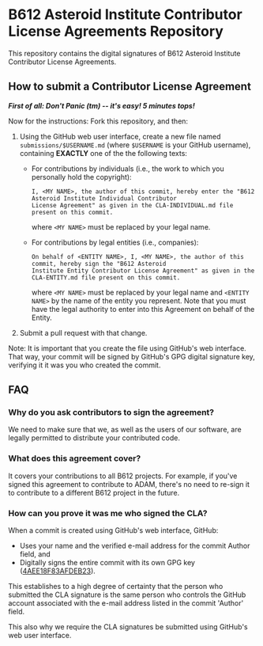 # B612 Asteroid Institute Contributor License Agreements Repository

This repository contains the digital signatures of B612 Asteroid Institute Contributor License Agreements.

## How to submit a Contributor License Agreement

***First of all: Don't Panic (tm) -- it's easy! 5 minutes tops!***

Now for the instructions: Fork this repository, and then:
1. Using the GitHub web user interface, create a new file named `submissions/$USERNAME.md` (where `$USERNAME` is your GitHub username), containing **EXACTLY** one of the the following texts:

    - For contributions by individuals (i.e., the work to which you personally hold the copyright):
        ```
        I, <MY NAME>, the author of this commit, hereby enter the "B612 Asteroid Institute Individual Contributor 
        License Agreement" as given in the CLA-INDIVIDUAL.md file present on this commit.
        ```
        where `<MY NAME>` must be replaced by your legal name.

    - For contributions by legal entities (i.e., companies):
        ```
        On behalf of <ENTITY NAME>, I, <MY NAME>, the author of this commit, hereby sign the "B612 Asteroid 
        Institute Entity Contributor License Agreement" as given in the CLA-ENTITY.md file present on this commit.
        ```
        where `<MY NAME>` must be replaced by your legal name and `<ENTITY NAME>` by the name of the entity
        you represent. Note that you must have the legal authority to enter into this Agreement on behalf
        of the Entity.

2. Submit a pull request with that change.

Note: It is important that you create the file using GitHub's web interface. That way, your commit will be signed by GitHub's GPG digital signature key, verifying it it was you who created the commit.

## FAQ

### Why do you ask contributors to sign the agreement?
We need to make sure that we, as well as the users of our software, are legally permitted to distribute your contributed code.

### What does this agreement cover?
It covers your contributions to all B612 projects. For example, if you've signed this agreement to contribute to ADAM, there's no need to re-sign it to contribute to a different B612 project in the future.

### How can you prove it was me who signed the CLA?
When a commit is created using GitHub's web interface, GitHub:
* Uses your name and the verified e-mail address for the commit Author field, and
* Digitally signs the entire commit with its own GPG key ([4AEE18F83AFDEB23](https://github.com/web-flow.gpg)).

This establishes to a high degree of certainty that the person who submitted the CLA signature is the same person who controls the GitHub account associated with the e-mail address listed in the commit 'Author' field.

This also why we require the CLA signatures be submitted using GitHub's web user interface.
